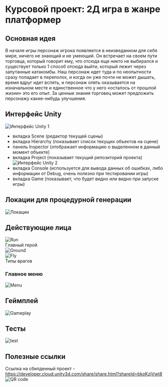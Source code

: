 # Курсовой проект: 2Д игра в жанре платформер

## Основная идея
В начале игры персонаж игрока появляется в неизведанном для себя мире, ничего не знающий и не умеющий. Он встречает на своем пути торговца, который говорит ему, что отсюда еще никто не выбирался и существует только 1 способ отсюда выйти, который лежит через запутанные катакомбы. Наш персонаж идет туда и по неопытности сразу попадает в переполох, и когда он уже почти не может дышать, время вдруг идет вспять, и персонаж опять оказывается на изначальном месте и единственное что у него «осталось от прошлой жизни» это его опыт. За ценные знания торговец может предложить персонажу какие-нибудь улучшения.

## Интерфейс Unity
![Интерфейс Unity 1](https://user-images.githubusercontent.com/56276244/103096346-b41cab00-4614-11eb-9572-0c03410ae6e0.JPG)  
*	вкладка Scene (редактор текущей сцены)
*	вкладка Hierarchy (показывает список текущих объектов на сцене)
*	панель Inspector (отображает информацию о выделенном в данный момент объекте)
*	вкладка Project (показывает текущий репозиторий проекта)
![Интерфейс Unity 2](https://user-images.githubusercontent.com/56276244/103096348-b54dd800-4614-11eb-83d5-d845a7a61f03.JPG)  
*	вкладка Console (используется для вывода данных об ошибках, либо информации от Debug, очень полезно при тестировании игры)
*	вкладка Game (показывает, что будет видно или видно при запуске игры)  

## Локации для процедурной генерации
![Локации](https://user-images.githubusercontent.com/56276244/103096349-b5e66e80-4614-11eb-97d7-3024ba0e2d3a.JPG)  

## Действующие лица
![Run](https://user-images.githubusercontent.com/56276244/103096526-40c76900-4615-11eb-85d6-d9b7897d5943.gif)  
Главный герой  
![Ground](https://user-images.githubusercontent.com/56276244/103096343-b2eb7e00-4614-11eb-8dd8-0fc62198fa54.gif)  
![Fly](https://user-images.githubusercontent.com/56276244/103096342-b252e780-4614-11eb-85c1-fdbf1c8f33e4.gif)  
Типы врагов  

### Главное меню  
![Menu](https://user-images.githubusercontent.com/56276244/103096344-b3841480-4614-11eb-8e4c-7d10f8d8faed.gif)  

## Геймплей
![Gameplay](https://user-images.githubusercontent.com/56276244/103096392-d6162d80-4614-11eb-80d9-7078f9e0e647.gif)  
## Тесты
![test](https://user-images.githubusercontent.com/56276244/103096345-b41cab00-4614-11eb-8422-6fd833b952b8.JPG)  

## Полезные ссылки
Ссылка на сбилденный проект - https://developer.cloud.unity3d.com/share/share.html?shareId=bkoKzjVwt8  
![QR code](https://user-images.githubusercontent.com/56276244/103097282-d95ee880-4617-11eb-903e-ac9f064de870.png)
